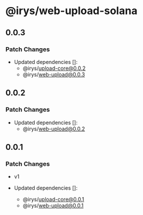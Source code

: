 # @irys/web-upload-solana

## 0.0.3

### Patch Changes

- Updated dependencies []:
  - @irys/upload-core@0.0.2
  - @irys/web-upload@0.0.3

## 0.0.2

### Patch Changes

- Updated dependencies []:
  - @irys/web-upload@0.0.2

## 0.0.1

### Patch Changes

- v1

- Updated dependencies []:
  - @irys/upload-core@0.0.1
  - @irys/web-upload@0.0.1
